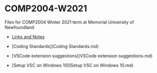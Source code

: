 # COMP2004-W2021

Files for COMP2004 Winter 2021 term at Memorial University of Newfoundland

- [Links and Notes](Links%20and%20Notes.md)

- [Coding Standards](Coding Standards.md)

- [VSCode extension suggestions](VSCode extension suggestions.md)

- [Setup VSC on Windows 10](Setup VSC on Windows 10.md)
